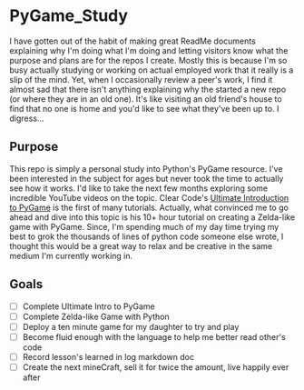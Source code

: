 # PyGame_Study

I have gotten out of the habit of making great ReadMe documents explaining why I'm doing what I'm doing and letting visitors know what the purpose and plans are for the repos I create. Mostly this is because I'm so busy actually studying or working on actual employed work that it really is a slip of the mind. Yet, when I occasionally review a peer's work, I find it almost sad that there isn't anything explaining why the started a new repo (or where they are in an old one). It's like visiting an old friend's house to find that no one is home and you'd like to see what they've been up to. I digress...

## Purpose

This repo is simply a personal study into Python's PyGame resource. I've been interested in the subject for ages but never took the time to actually see how it works. I'd like to take the next few months exploring some incredible YouTube videos on the topic. Clear Code's [Ultimate Introduction to PyGame](https://www.youtube.com/watch?v=AY9MnQ4x3zk&t=6614s) is the first of many tutorials. Actually, what convinced me to go ahead and dive into this topic is his 10+ hour tutorial on creating a Zelda-like game with PyGame. Since, I'm spending much of my day time trying my best to grok the thousands of lines of python code someone else wrote, I thought this would be a great way to relax and be creative in the same medium I'm currently working in.

## Goals

- [ ] Complete Ultimate Intro to PyGame
- [ ] Complete Zelda-like Game with Python
- [ ] Deploy a ten minute game for my daughter to try and play
- [ ] Become fluid enough with the language to help me better read other's code
- [ ] Record lesson's learned in log markdown doc
- [ ] Create the next mineCraft, sell it for twice the amount, live happily ever after

##
